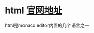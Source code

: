 # html [官网地址](https://microsoft.github.io/monaco-editor/typedoc/modules/languages.html.html)

html是monaco editor内置的几个语言之一